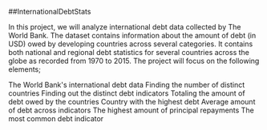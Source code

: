 ##InternationalDebtStats

In this project, we will analyze international debt data collected by The World Bank. The dataset contains information about the amount of debt (in USD) owed by developing countries across several categories. It contains both national and regional debt statistics for several countries across the globe as recorded from 1970 to 2015. The project will focus on the following elements;

The World Bank's international debt data
Finding the number of distinct countries
Finding out the distinct debt indicators
Totaling the amount of debt owed by the countries
Country with the highest debt
Average amount of debt across indicators
The highest amount of principal repayments
The most common debt indicator
